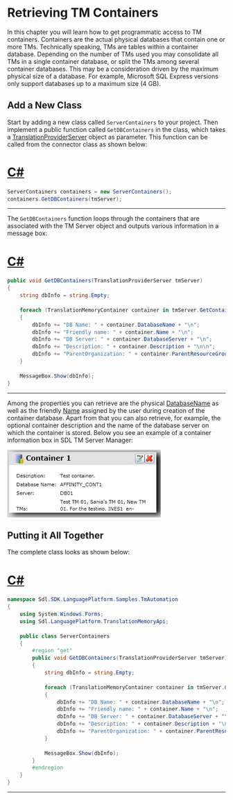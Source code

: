 Retrieving TM Containers
====
In this chapter you will learn how to get programmatic access to TM containers. Containers are the actual physical databases that contain one or more TMs. Technically speaking, TMs are tables within a container database. Depending on the number of TMs used you may consolidate all TMs in a single container database, or split the TMs among several container databases. This may be a consideration driven by the maximum physical size of a database. For example, Microsoft SQL Express versions only support databases up to a maximum size (4 GB).

Add a New Class
---
Start by adding a new class called `ServerContainers` to your project. Then implement a public function called `GetDBContainers` in the class, which takes a [TranslationProviderServer](../../api/translationmemory/Sdl.LanguagePlatform.TranslationMemoryApi.TranslationProviderServer.yml) object as parameter. This function can be called from the connector class as shown below:

# [C#](#tab/tabid-1)
```cs
ServerContainers containers = new ServerContainers();
containers.GetDBContainers(tmServer);
```
*****

The `GetDBContainers` function loops through the containers that are associated with the TM Server object and outputs various information in a message box:

# [C#](#tab/tabid-2)
```cs
public void GetDBContainers(TranslationProviderServer tmServer)
{
    string dbInfo = string.Empty;

    foreach (TranslationMemoryContainer container in tmServer.GetContainers(ContainerProperties.None))
    {
        dbInfo += "DB Name: " + container.DatabaseName + "\n";
        dbInfo += "Friendly name: " + container.Name + "\n";
        dbInfo += "DB Server: " + container.DatabaseServer + "\n";
        dbInfo += "Description: " + container.Description + "\n\n";
        dbInfo += "ParentOrganization: " + container.ParentResourceGroupPath + "\n\n";
    }

    MessageBox.Show(dbInfo);
}
```
****

Among the properties you can retrieve are the physical [DatabaseName](../../api/translationmemory/Sdl.LanguagePlatform.TranslationMemoryApi.TranslationMemoryContainer.yml#Sdl_LanguagePlatform_TranslationMemoryApi_TranslationMemoryContainer_DatabaseName) as well as the friendly [Name](../../api/translationmemory/Sdl.LanguagePlatform.TranslationMemoryApi.TranslationMemoryContainer.yml#Sdl_LanguagePlatform_TranslationMemoryApi_TranslationMemoryContainer_Name) assigned by the user during creation of the container database. Apart from that you can also retrieve, for example, the optional container description and the name of the database server on which the container is stored.
Below you see an example of a container information box in SDL TM Server Manager:

<img style="display:block; " src="images/ContainerInfo.jpg"/>

Putting it All Together
----
The complete class looks as shown below:

# [C#](#tab/tabid-3)
```cs
namespace Sdl.SDK.LanguagePlatform.Samples.TmAutomation
{
    using System.Windows.Forms;
    using Sdl.LanguagePlatform.TranslationMemoryApi;

    public class ServerContainers
    {
        #region "get"
        public void GetDBContainers(TranslationProviderServer tmServer)
        {
            string dbInfo = string.Empty;

            foreach (TranslationMemoryContainer container in tmServer.GetContainers(ContainerProperties.None))
            {
                dbInfo += "DB Name: " + container.DatabaseName + "\n";
                dbInfo += "Friendly name: " + container.Name + "\n";
                dbInfo += "DB Server: " + container.DatabaseServer + "\n";
                dbInfo += "Description: " + container.Description + "\n\n";
                dbInfo += "ParentOrganization: " + container.ParentResourceGroupPath + "\n\n";
            }

            MessageBox.Show(dbInfo);
        }
        #endregion
    }
}
```
*****

